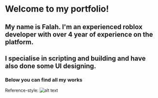 # Welcome to my portfolio!

## My name is Falah. I'm an experienced roblox developer with over 4 year of experience on the platform.
## I specialise in scripting and building and have also done some UI designing.

### Below you can find all my works 

Reference-style: 
![alt text][logo]

[logo]: [https://github.com/adam-p/markdown-here/raw/master/src/common/images/icon48.png](https://github.com/falahfaz/falahfaz.github.io/assets/140397265/b206e4a2-6fb0-4675-a96f-cfe8d256476c) "Logo Title Text 2"
